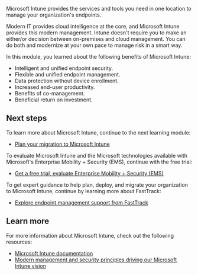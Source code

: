 Microsoft Intune provides the services and tools you need in one location to manage your organization's endpoints. 

Modern IT provides cloud intelligence at the core, and Microsoft Intune provides this modern management. Intune doesn't require you to make an either/or decision between on-premises and cloud management. You can do both and modernize at your own pace to manage risk in a smart way.

In this module, you learned about the following benefits of Microsoft Intune:

- Intelligent and unified endpoint security.
- Flexible and unified endpoint management.
- Data protection without device enrollment.
- Increased end-user productivity.
- Benefits of co-management.
- Beneficial return on investment.

## Next steps

To learn more about Microsoft Intune, continue to the next learning module:
- [Plan your migration to Microsoft Intune](/training/modules/paths-to-modern-endpoint-management/)

To evaluate Microsoft Intune and the Microsoft technologies available with Microsoft's Enterprise Mobility + Security (EMS), continue with the free trial:
- [Get a free trial, evaluate Enterprise Mobility + Security (EMS)](https://www.microsoft.com/microsoft-365/enterprise-mobility-security/compare-plans-and-pricing)

To get expert guidance to help plan, deploy, and migrate your organization to Microsoft Intune, continue by learning more about FastTrack:
- [Explore endpoint management support from FastTrack](https://go.microsoft.com/fwlink/?linkid=2143850)

## Learn more

For more information about Microsoft Intune, check out the following resources:

- [Microsoft Intune documentation](/mem/?azure-portal=true)
- [Modern management and security principles driving our Microsoft Intune vision](https://techcommunity.microsoft.com/t5/microsoft-endpoint-manager-blog/modern-management-and-security-principles-driving-our-microsoft/ba-p/946797?azure-portal=true)
